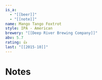 ```yaml
---
is_a:
  - "[[beer]]"
  - "[[note]]"
name: Mango Tango Foxtrot
style: IPA - American
brewery: "[[Deep River Brewing Company]]"
abv: 5.7
rating: 👍
last: "[[2015-10]]"
---
```

# Notes

